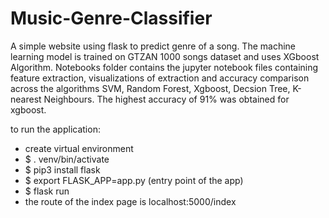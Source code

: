 # Music-Genre-Classifier
A simple website using flask to predict genre of a song. The machine learning model is trained on GTZAN 1000 songs dataset and uses XGboost Algorithm. Notebooks folder contains the jupyter notebook files containing feature extraction, visualizations of extraction and accuracy comparison across the algorithms SVM, Random Forest, Xgboost, Decsion Tree, K-nearest Neighbours. The highest accuracy of 91% was obtained for xgboost.

to run the application:
- create virtual environment
- $ . venv/bin/activate
- $ pip3 install flask
- $ export FLASK_APP=app.py (entry point of the app)
- $ flask run
- the route of the index page is localhost:5000/index



